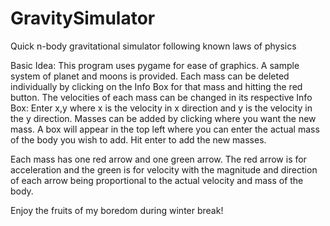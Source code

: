 # GravitySimulator
Quick n-body gravitational simulator following known laws of physics

Basic Idea:
This program uses pygame for ease of graphics. A sample system of planet and moons is provided. Each mass can be deleted individually by clicking on the Info Box for that mass and hitting the red button.
The velocities of each mass can be changed in its respective Info Box: Enter x,y where x is the velocity in x direction and y is the velocity in the y direction. 
Masses can be added by clicking where you want the new mass. A box will appear in the top left where you can enter the actual mass of the body you wish to add. Hit enter to add the new masses. 

Each mass has one red arrow and one green arrow. The red arrow is for acceleration and the green is for velocity with the magnitude and direction of each arrow being proportional to the actual velocity and mass of the body.

Enjoy the fruits of my boredom during winter break!
